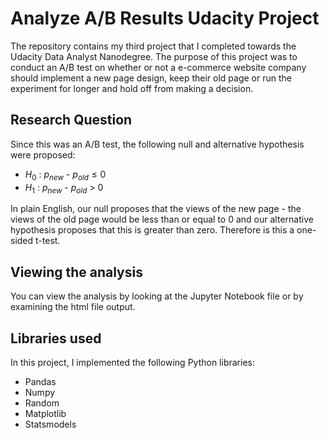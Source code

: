 # Analyze A/B Results Udacity Project

The repository contains my third project that I completed towards the Udacity Data Analyst Nanodegree. The purpose of this project was to conduct an A/B test on whether or not a e-commerce website company should implement a new page design, keep their old page or run the experiment for longer and hold off from making a decision.

## Research Question

Since this was an A/B test, the following null and alternative hypothesis were proposed:

* $H_{0}$ : $p_{new}$ - $p_{old} \leq 0$
* $H_{1}$ : $p_{new}$ - $p_{old}$ > 0

In plain English, our null proposes that the views of the new page - the views of the old page would be less than or equal to 0 and our alternative hypothesis proposes that this is greater than zero. Therefore is this a one-sided t-test.

## Viewing the analysis

You can view the analysis by looking at the Jupyter Notebook file or by examining the html file output.

## Libraries used

In this project, I implemented the following Python libraries:

* Pandas
* Numpy
* Random
* Matplotlib
* Statsmodels
